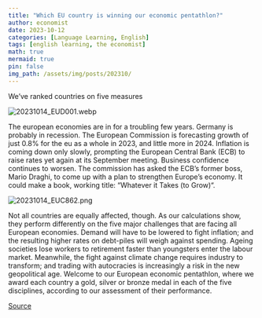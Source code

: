 ```yaml
---
title: "Which EU country is winning our economic pentathlon?"
author: economist
date: 2023-10-12
categories: [Language Learning, English]
tags: [english learning, the economist]
math: true
mermaid: true
pin: false
img_path: /assets/img/posts/202310/
---
```


We’ve ranked countries on five measures

![20231014_EUD001.webp](20231014_EUD001.webp)

The european economies are in for a troubling few years. Germany is probably in recession. The European Commission is forecasting growth of just 0.8% for the eu as a whole in 2023, and little more in 2024. Inflation is coming down only slowly, prompting the European Central Bank (ECB) to raise rates yet again at its September meeting. Business confidence continues to worsen. The commission has asked the ECB’s former boss, Mario Draghi, to come up with a plan to strengthen Europe’s economy. It could make a book, working title: “Whatever it Takes (to Grow)“.

![20231014_EUC862.png](20231014_EUC862.png)

Not all countries are equally affected, though. As our calculations show, they perform differently on the five major challenges that are facing all European economies. Demand will have to be lowered to fight inflation; and the resulting higher rates on debt-piles will weigh against spending. Ageing societies lose workers to retirement faster than youngsters enter the labour market. Meanwhile, the fight against climate change requires industry to transform; and trading with autocracies is increasingly a risk in the new geopolitical age. Welcome to our European economic pentathlon, where we award each country a gold, silver or bronze medal in each of the five disciplines, according to our assessment of their performance.




[Source](https://www.economist.com/europe/2023/10/12/our-european-economic-pentathlon)
